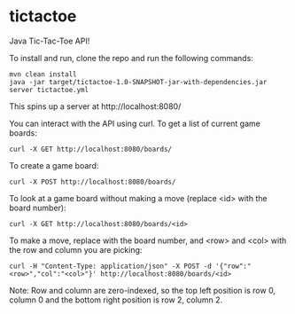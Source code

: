 # tictactoe
Java Tic-Tac-Toe API!

To install and run, clone the repo and run the following commands:
```
mvn clean install
java -jar target/tictactoe-1.0-SNAPSHOT-jar-with-dependencies.jar server tictactoe.yml
```

This spins up a server at http://localhost:8080/

You can interact with the API using curl. To get a list of current game boards:
```
curl -X GET http://localhost:8080/boards/
```

To create a game board:
```
curl -X POST http://localhost:8080/boards/
```

To look at a game board without making a move (replace \<id\> with the board number):
```
curl -X GET http://localhost:8080/boards/<id>
```

To make a move, replace <id> with the board number, and \<row\> and \<col\> with the row and column you are picking:
```
curl -H "Content-Type: application/json" -X POST -d '{"row":"<row>","col":"<col>"}' http://localhost:8080/boards/<id>
```

Note: Row and column are zero-indexed, so the top left position is row 0, column 0 and the bottom right position
is row 2, column 2.
